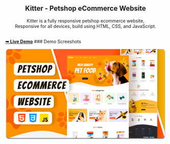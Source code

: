 <div align="center">
  
 

  <br />
  <br />

  <h2 align="center">Kitter - Petshop eCommerce Website</h2>

  Kitter is a fully responsive petshop ecommerce website, <br />Responsive for all devices, build using HTML, CSS, and JavaScript.


</div>

<br />
<a href="https://ahmedhamdyfouad.github.io/Kitter/"><strong>➥ Live Demo</strong></a>
### Demo Screeshots

![Kitter Desktop Demo](./readme-images/desktop.png "Desktop Demo")

